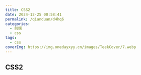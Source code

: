 ```yaml
---
title: CSS2
date: 2024-12-25 00:58:41
permalink: /qianduan/d4hq6
categories:
  - 前端
  - css
tags:
  - css
coverImg: https://img.onedayxyy.cn/images/TeekCover/7.webp
---
```



## CSS2
